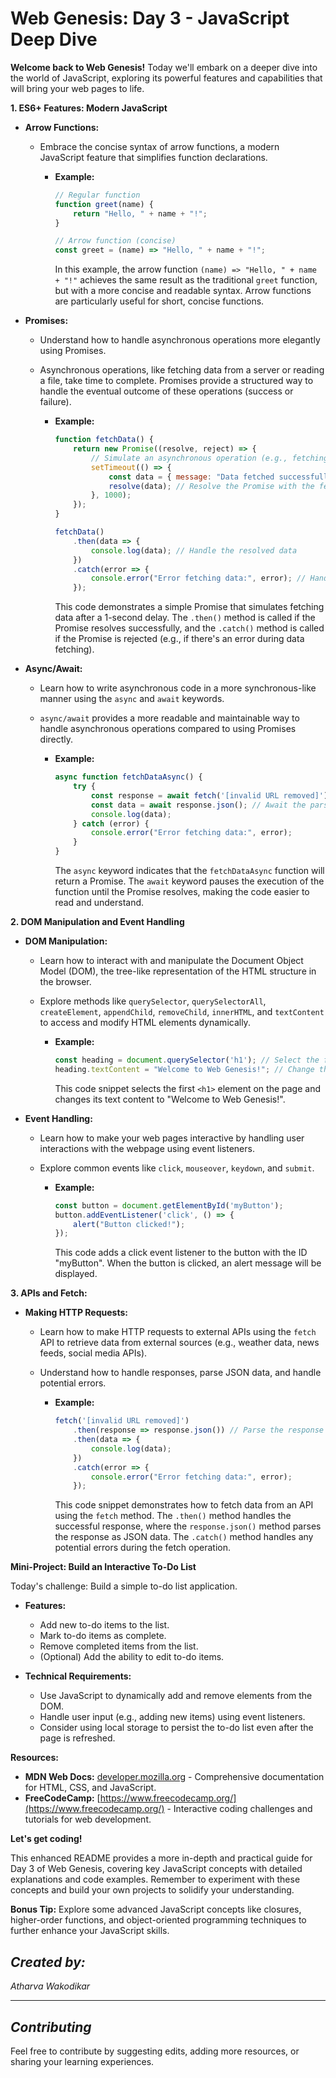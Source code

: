 # Web Genesis: Day 3 - JavaScript Deep Dive

**Welcome back to Web Genesis!** Today we'll embark on a deeper dive into the world of JavaScript, exploring its powerful features and capabilities that will bring your web pages to life.

**1. ES6+ Features: Modern JavaScript**

* **Arrow Functions:** 
    * Embrace the concise syntax of arrow functions, a modern JavaScript feature that simplifies function declarations. 

        * **Example:**

          ```javascript
          // Regular function
          function greet(name) {
              return "Hello, " + name + "!";
          }

          // Arrow function (concise)
          const greet = (name) => "Hello, " + name + "!"; 
          ```

          In this example, the arrow function `(name) => "Hello, " + name + "!"` achieves the same result as the traditional `greet` function, but with a more concise and readable syntax. Arrow functions are particularly useful for short, concise functions.

* **Promises:** 
    * Understand how to handle asynchronous operations more elegantly using Promises. 
    * Asynchronous operations, like fetching data from a server or reading a file, take time to complete. Promises provide a structured way to handle the eventual outcome of these operations (success or failure).

        * **Example:**

          ```javascript
          function fetchData() {
              return new Promise((resolve, reject) => { 
                  // Simulate an asynchronous operation (e.g., fetching data from a server)
                  setTimeout(() => {
                      const data = { message: "Data fetched successfully!" };
                      resolve(data); // Resolve the Promise with the fetched data
                  }, 1000); 
              });
          }

          fetchData()
              .then(data => {
                  console.log(data); // Handle the resolved data
              })
              .catch(error => {
                  console.error("Error fetching data:", error); // Handle any errors
              });
          ```

          This code demonstrates a simple Promise that simulates fetching data after a 1-second delay. The `.then()` method is called if the Promise resolves successfully, and the `.catch()` method is called if the Promise is rejected (e.g., if there's an error during data fetching).

* **Async/Await:**
    * Learn how to write asynchronous code in a more synchronous-like manner using the `async` and `await` keywords. 
    * `async/await` provides a more readable and maintainable way to handle asynchronous operations compared to using Promises directly.

        * **Example:**

          ```javascript
          async function fetchDataAsync() {
              try {
                  const response = await fetch('[invalid URL removed]'); // Await the response from the fetch call
                  const data = await response.json(); // Await the parsed JSON data
                  console.log(data);
              } catch (error) {
                  console.error("Error fetching data:", error);
              }
          }
          ```

          The `async` keyword indicates that the `fetchDataAsync` function will return a Promise. The `await` keyword pauses the execution of the function until the Promise resolves, making the code easier to read and understand.

**2. DOM Manipulation and Event Handling**

* **DOM Manipulation:**
    * Learn how to interact with and manipulate the Document Object Model (DOM), the tree-like representation of the HTML structure in the browser.
    * Explore methods like `querySelector`, `querySelectorAll`, `createElement`, `appendChild`, `removeChild`, `innerHTML`, and `textContent` to access and modify HTML elements dynamically.

        * **Example:**

          ```javascript
          const heading = document.querySelector('h1'); // Select the first <h1> element
          heading.textContent = "Welcome to Web Genesis!"; // Change the text content of the heading
          ```

          This code snippet selects the first `<h1>` element on the page and changes its text content to "Welcome to Web Genesis!".

* **Event Handling:**
    * Learn how to make your web pages interactive by handling user interactions with the webpage using event listeners.
    * Explore common events like `click`, `mouseover`, `keydown`, and `submit`.

        * **Example:**

          ```javascript
          const button = document.getElementById('myButton');
          button.addEventListener('click', () => {
              alert("Button clicked!");
          });
          ```

          This code adds a click event listener to the button with the ID "myButton". When the button is clicked, an alert message will be displayed.

**3. APIs and Fetch:**

* **Making HTTP Requests:**
    * Learn how to make HTTP requests to external APIs using the `fetch` API to retrieve data from external sources (e.g., weather data, news feeds, social media APIs).
    * Understand how to handle responses, parse JSON data, and handle potential errors.

        * **Example:**

          ```javascript
          fetch('[invalid URL removed]') 
              .then(response => response.json()) // Parse the response as JSON
              .then(data => {
                  console.log(data); 
              })
              .catch(error => {
                  console.error("Error fetching data:", error);
              });
          ```

          This code snippet demonstrates how to fetch data from an API using the `fetch` method. The `.then()` method handles the successful response, where the `response.json()` method parses the response as JSON data. The `.catch()` method handles any potential errors during the fetch operation.

**Mini-Project: Build an Interactive To-Do List**

Today's challenge: Build a simple to-do list application.

* **Features:**
    * Add new to-do items to the list.
    * Mark to-do items as complete.
    * Remove completed items from the list.
    * (Optional) Add the ability to edit to-do items.

* **Technical Requirements:**
    * Use JavaScript to dynamically add and remove elements from the DOM.
    * Handle user input (e.g., adding new items) using event listeners.
    * Consider using local storage to persist the to-do list even after the page is refreshed.

**Resources:**

* **MDN Web Docs:** [developer.mozilla.org](developer.mozilla.org) - Comprehensive documentation for HTML, CSS, and JavaScript.
* **FreeCodeCamp:** [https://www.freecodecamp.org/](https://www.freecodecamp.org/) - Interactive coding challenges and tutorials for web development.

**Let's get coding!**

This enhanced README provides a more in-depth and practical guide for Day 3 of Web Genesis, covering key JavaScript concepts with detailed explanations and code examples. Remember to experiment with these concepts and build your own projects to solidify your understanding.

**Bonus Tip:** Explore some advanced JavaScript concepts like closures, higher-order functions, and object-oriented programming techniques to further enhance your JavaScript skills.

## *Created by:*

*Atharva Wakodikar*

---

## *Contributing*

Feel free to contribute by suggesting edits, adding more resources, or sharing your learning experiences.